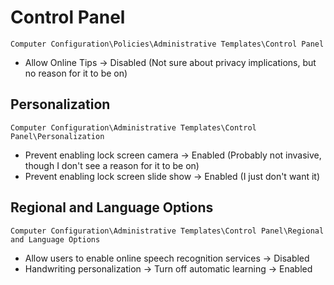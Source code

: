 # Control Panel

`Computer Configuration\Policies\Administrative Templates\Control Panel`

- Allow Online Tips -> Disabled (Not sure about privacy implications, but no reason for it to be on)

## Personalization

`Computer Configuration\Administrative Templates\Control Panel\Personalization`

- Prevent enabling lock screen camera -> Enabled (Probably not invasive, though I don't see a reason for it to be on)
- Prevent enabling lock screen slide show -> Enabled (I just don't want it)

## Regional and Language Options

`Computer Configuration\Administrative Templates\Control Panel\Regional and Language Options`

- Allow users to enable online speech recognition services -> Disabled
- Handwriting personalization -> Turn off automatic learning -> Enabled